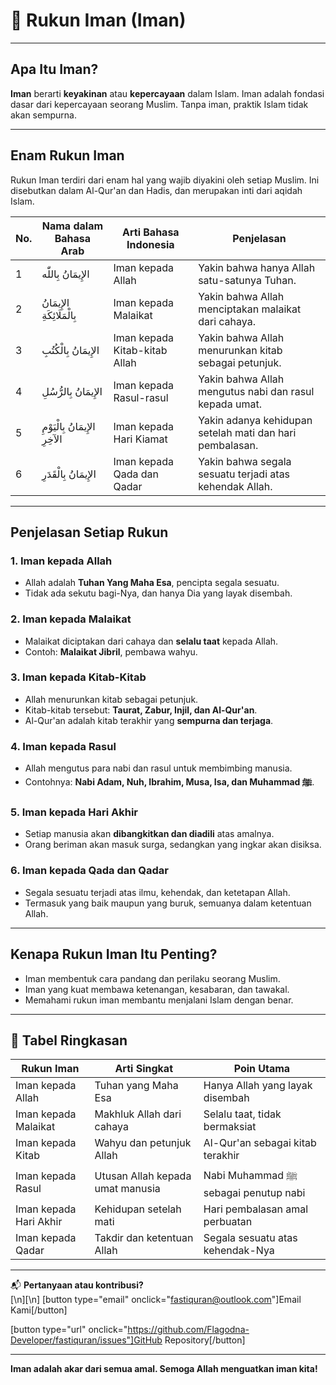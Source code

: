 # 🕋 Rukun Iman (Iman)

---

## Apa Itu Iman?

**Iman** berarti **keyakinan** atau **kepercayaan** dalam Islam. Iman adalah fondasi dasar dari kepercayaan seorang Muslim. Tanpa iman, praktik Islam tidak akan sempurna.

---

## Enam Rukun Iman

Rukun Iman terdiri dari enam hal yang wajib diyakini oleh setiap Muslim. Ini disebutkan dalam Al-Qur'an dan Hadis, dan merupakan inti dari aqidah Islam.

| No. | Nama dalam Bahasa Arab         | Arti Bahasa Indonesia         | Penjelasan                                               |
| --- | ------------------------------ | ----------------------------- | -------------------------------------------------------- |
| 1   | الإِيمَانُ بِاللّٰه            | Iman kepada Allah             | Yakin bahwa hanya Allah satu-satunya Tuhan.              |
| 2   | الإِيمَانُ بِالْمَلَائِكَةِ    | Iman kepada Malaikat          | Yakin bahwa Allah menciptakan malaikat dari cahaya.      |
| 3   | الإِيمَانُ بِالْكُتُبِ         | Iman kepada Kitab-kitab Allah | Yakin bahwa Allah menurunkan kitab sebagai petunjuk.     |
| 4   | الإِيمَانُ بِالرُّسُلِ         | Iman kepada Rasul-rasul       | Yakin bahwa Allah mengutus nabi dan rasul kepada umat.   |
| 5   | الإِيمَانُ بِالْيَوْمِ الآخِرِ | Iman kepada Hari Kiamat       | Yakin adanya kehidupan setelah mati dan hari pembalasan. |
| 6   | الإِيمَانُ بِالْقَدَرِ         | Iman kepada Qada dan Qadar    | Yakin bahwa segala sesuatu terjadi atas kehendak Allah.  |

---

## Penjelasan Setiap Rukun

### 1. Iman kepada Allah

- Allah adalah **Tuhan Yang Maha Esa**, pencipta segala sesuatu.
- Tidak ada sekutu bagi-Nya, dan hanya Dia yang layak disembah.

### 2. Iman kepada Malaikat

- Malaikat diciptakan dari cahaya dan **selalu taat** kepada Allah.
- Contoh: **Malaikat Jibril**, pembawa wahyu.

### 3. Iman kepada Kitab-Kitab

- Allah menurunkan kitab sebagai petunjuk.
- Kitab-kitab tersebut: **Taurat, Zabur, Injil, dan Al-Qur'an**.
- Al-Qur'an adalah kitab terakhir yang **sempurna dan terjaga**.

### 4. Iman kepada Rasul

- Allah mengutus para nabi dan rasul untuk membimbing manusia.
- Contohnya: **Nabi Adam, Nuh, Ibrahim, Musa, Isa, dan Muhammad ﷺ**.

### 5. Iman kepada Hari Akhir

- Setiap manusia akan **dibangkitkan dan diadili** atas amalnya.
- Orang beriman akan masuk surga, sedangkan yang ingkar akan disiksa.

### 6. Iman kepada Qada dan Qadar

- Segala sesuatu terjadi atas ilmu, kehendak, dan ketetapan Allah.
- Termasuk yang baik maupun yang buruk, semuanya dalam ketentuan Allah.

---

## Kenapa Rukun Iman Itu Penting?

- Iman membentuk cara pandang dan perilaku seorang Muslim.
- Iman yang kuat membawa ketenangan, kesabaran, dan tawakal.
- Memahami rukun iman membantu menjalani Islam dengan benar.

---

## 🧾 Tabel Ringkasan

| Rukun Iman             | Arti Singkat                     | Poin Utama                           |
| ---------------------- | -------------------------------- | ------------------------------------ |
| Iman kepada Allah      | Tuhan yang Maha Esa              | Hanya Allah yang layak disembah      |
| Iman kepada Malaikat   | Makhluk Allah dari cahaya        | Selalu taat, tidak bermaksiat        |
| Iman kepada Kitab      | Wahyu dan petunjuk Allah         | Al-Qur'an sebagai kitab terakhir     |
| Iman kepada Rasul      | Utusan Allah kepada umat manusia | Nabi Muhammad ﷺ sebagai penutup nabi |
| Iman kepada Hari Akhir | Kehidupan setelah mati           | Hari pembalasan amal perbuatan       |
| Iman kepada Qadar      | Takdir dan ketentuan Allah       | Segala sesuatu atas kehendak-Nya     |

---

📬 **Pertanyaan atau kontribusi?**  
[\n][\n]
[button type="email" onclick="fastiquran@outlook.com"]Email Kami[/button]

[button type="url" onclick="https://github.com/Flagodna-Developer/fastiquran/issues"]GitHub Repository[/button]

---

**Iman adalah akar dari semua amal. Semoga Allah menguatkan iman kita!**
